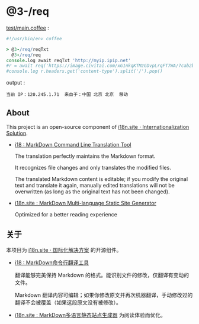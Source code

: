# @3-/req

[test/main.coffee](./test/main.coffee) :

```coffee
#!/usr/bin/env coffee

> @3-/req/reqTxt
  @3-/req/req
console.log await reqTxt 'http://myip.ipip.net'
#r = await req('https://image.civitai.com/xG1nkqKTMzGDvpLrqFT7WA/7cab2bee-5662-46f9-de0f-992437662a00/width=0')
#console.log r.headers.get('content-type').split('/').pop()
```

output :

```
当前 IP：120.245.1.71  来自于：中国 北京 北京  移动
```

## About

This project is an open-source component of [i18n.site ⋅ Internationalization Solution](https://i18n.site).

* [i18 : MarkDown Command Line Translation Tool](https://i18n.site/i18)

  The translation perfectly maintains the Markdown format.

  It recognizes file changes and only translates the modified files.

  The translated Markdown content is editable; if you modify the original text and translate it again, manually edited translations will not be overwritten (as long as the original text has not been changed).

* [i18n.site : MarkDown Multi-language Static Site Generator](https://i18n.site/i18n.site)

  Optimized for a better reading experience

## 关于

本项目为 [i18n.site ⋅ 国际化解决方案](https://i18n.site) 的开源组件。

* [i18 :  MarkDown命令行翻译工具](https://i18n.site/i18)

  翻译能够完美保持 Markdown 的格式。能识别文件的修改，仅翻译有变动的文件。

  Markdown 翻译内容可编辑；如果你修改原文并再次机器翻译，手动修改过的翻译不会被覆盖（如果这段原文没有被修改）。

* [i18n.site : MarkDown多语言静态站点生成器](https://i18n.site/i18n.site) 为阅读体验而优化。